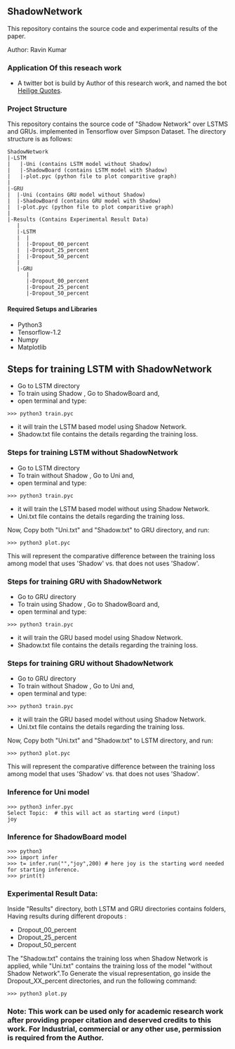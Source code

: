 ## ShadowNetwork
This repository contains the source code and experimental results of the paper.

Author: Ravin Kumar

### Application Of this reseach work
- A twitter bot is build by Author of this research work, and named the bot [Heilige Quotes](https://twitter.com/HeiligeQuotes).


### Project Structure
This repository contains the source code of "Shadow Network" over LSTMS and GRUs. implemented in Tensorflow over Simpson Dataset. The directory structure is as follows:
```
ShadowNetwork
|-LSTM
|   |-Uni (contains LSTM model without Shadow)
|   |-ShadowBoard (contains LSTM model with Shadow)
|   |-plot.pyc (python file to plot comparitive graph)
|
|-GRU
|  |-Uni (contains GRU model without Shadow)
|  |-ShadowBoard (contains GRU model with Shadow)
|  |-plot.pyc (python file to plot comparitive graph)
|
|-Results (Contains Experimental Result Data)
   |
   |-LSTM
   |  |
   |  |-Dropout_00_percent
   |  |-Dropout_25_percent
   |  |-Dropout_50_percent
   |
   |-GRU
      |
      |-Dropout_00_percent
      |-Dropout_25_percent
      |-Dropout_50_percent
```
#### Required Setups and Libraries
- Python3
- Tensorflow-1.2
- Numpy
- Matplotlib

## Steps for training LSTM with ShadowNetwork 
- Go to LSTM directory
- To train using Shadow , Go to ShadowBoard and,
- open terminal and type:
```
>>> python3 train.pyc
```
- it will train the LSTM based model using Shadow Network.
- Shadow.txt file contains the details regarding the training loss.

### Steps for training LSTM without ShadowNetwork
- Go to LSTM directory
- To train without Shadow , Go to Uni and,
- open terminal and type:
```
>>> python3 train.pyc
```
- it will train the LSTM based model without using Shadow Network.
- Uni.txt file contains the details regarding the training loss.

Now, Copy both "Uni.txt" and "Shadow.txt" to GRU directory, and run:
```
>>> python3 plot.pyc
```
This will represent the comparative difference between the training loss among model that uses 'Shadow' vs. that does not uses 'Shadow'.


### Steps for training GRU with ShadowNetwork 
- Go to GRU directory
- To train using Shadow , Go to ShadowBoard and,
- open terminal and type:
```
>>> python3 train.pyc
```
- it will train the GRU based model using Shadow Network.
- Shadow.txt file contains the details regarding the training loss.

### Steps for training GRU without ShadowNetwork
- Go to GRU directory
- To train without Shadow , Go to Uni and,
- open terminal and type:
```
>>> python3 train.pyc
```
- it will train the GRU based model without using Shadow Network.
- Uni.txt file contains the details regarding the training loss.

Now, Copy both "Uni.txt" and "Shadow.txt" to LSTM directory, and run:
```
>>> python3 plot.pyc
```
This will represent the comparative difference between the training loss among model that uses 'Shadow' vs. that does not uses 'Shadow'.

### Inference for Uni model
```
>>> python3 infer.pyc
Select Topic:  # this will act as starting word (input)
joy
```
### Inference for ShadowBoard model
```
>>> python3
>>> import infer
>>> t= infer.run("","joy",200) # here joy is the starting word needed for starting inference.
>>> print(t)
```
### Experimental Result Data:
Inside "Results" directory, both LSTM and GRU directories contains folders, Having results during different dropouts :
- Dropout_00_percent
- Dropout_25_percent
- Dropout_50_percent

The "Shadow.txt" contains the training loss when Shadow Network is applied, while "Uni.txt" contains the training loss of the model "without Shadow Network".To Generate the visual representation, go inside the Dropout_XX_percent directories, and run the following command:
```
>>> python3 plot.py
```

### Note: This work can be used only for academic research work after providing proper citation and deserved credits to this work. For Industrial, commercial or any other use, permission is required from the Author.
